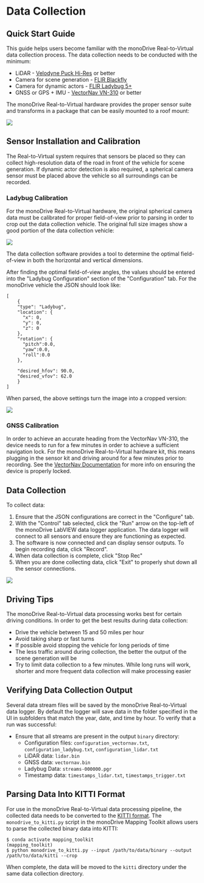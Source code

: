 # Data Collection

## Quick Start Guide

This guide helps users become familiar with the monoDrive Real-to-Virtual data
collection process. The data collection needs to be conducted with the minimum:

* LiDAR - [Velodyne Puck Hi-Res](https://velodynelidar.com/products/puck-hi-res/) or better
* Camera for scene generation - [FLIR Blackfly](https://www.flir.com/products/blackfly-s-usb3/?model=BFS-U3-63S4C-C)
* Camera for dynamic actors - [FLIR Ladybug 5+](https://www.flir.com/products/ladybug5plus/)
* GNSS or GPS + IMU - [VectorNav VN-310](https://www.vectornav.com/products/vn-310) or better

The monoDrive Real-to-Virtual hardware provides the proper sensor suite and 
transforms in a package that can be easily mounted to a roof mount:

<div class="img_container">
    <img class='lg_img' src="../imgs/real_to_virtual_hardware_side_view.png"/>
</div>

## Sensor Installation and Calibration

The Real-to-Virtual system requires that sensors be placed so they can collect
high-resolution data of the road in front of the vehicle for scene generation. 
If dynamic actor detection is also required, a spherical camera sensor must be 
placed above the vehicle so all surroundings can be recorded. 

### Ladybug Calibration 

For the monoDrive Real-to-Virtual hardware, the original spherical camera data
must be calibrated for proper field-of-view prior to parsing in order to crop
out the data collection vehicle. The original full size images show a good 
portion of the data collection vehicle:

<div class="img_container">
    <img class='lg_img' src="../imgs/kitti_data_full_size_image.png"/>
</div>

The data collection software provides a tool to determine the optimal 
field-of-view in both the horizontal and vertical dimensions. 

After finding the optimal field-of-view angles, the values should be entered 
into the "Ladybug Configuration" section of the "Configuration" tab. For the
monoDrive vehicle the JSON should look like:

```
[
    {
    "type": "Ladybug",
    "location": {
      "x": 0,
      "y": 0,
      "z": 0
    },
    "rotation": {
      "pitch":0.0,
      "yaw":0.0,
      "roll":0.0
    },
    
    "desired_hfov": 90.0,
    "desired_vfov": 62.0
    }
]
```

When parsed, the above settings turn the image into a cropped version:

<div class="img_container">
    <img class='wide_img' src="../imgs/kitti_data_cropped_size_image.png"/>
</div>

### GNSS Calibration

In order to achieve an accurate heading from the VectorNav VN-310, the device
needs to run for a few minutes in order to achieve a sufficient navigation lock. 
For the monoDrive Real-to-Virtual hardware kit, this means plugging in the 
sensor kit and driving around for a few minutes prior to recording. See the 
[VectorNav Documentation](https://www.vectornav.com/resources/vn-310-user-manual) 
for more info on ensuring the device is properly locked.

## Data Collection

To collect data:

1. Ensure that the JSON configurations are correct in the "Configure" tab.
1. With the "Control" tab selected, click the "Run" arrow on the top-left of 
the monoDrive LabVIEW data logger application. The data logger will connect to 
all sensors and ensure they are functioning as expected.
1. The software is now connected and can display sensor outputs. 
To begin recording data, click "Record".
1. When data collection is complete, click "Stop Rec"
1. When you are done collecting data, click "Exit" to properly shut down all the 
sensor connections.

<div class="img_container">
    <img class='wide_img' src="../imgs/data_logger_main_tab.png"/>
</div>

## Driving Tips

The monoDrive Real-to-Virtual data processing works best for certain driving
conditions. In order to get the best results during data collection:

* Drive the vehicle between 15 and 50 miles per hour
* Avoid taking sharp or fast turns
* If possible avoid stopping the vehicle for long periods of time
* The less traffic around during collection, the better the output of the scene 
generation will be
* Try to limit data collection to a few minutes. While long runs will work, 
shorter and more frequent data collection will make processing easier

## Verifying Data Collection Output

Several data stream files will be saved by the monoDrive Real-to-Virtual data
logger. By default the logger will save data in the folder specified in the UI 
in subfolders that match the year, date, and time by hour. To verify that a run 
was successful:

* Ensure that all streams are present in the output `binary` directory:
    * Configuration files: `configuration_vectornav.txt`, 
    `configuration_ladybug.txt`, `configuration_lidar.txt`
    * LiDAR data: `lidar.bin`
    * GNSS data: `vectornav.bin`
    * Ladybug Data: `streams-000000.pgr`
    * Timestamp data: `timestamps_lidar.txt`, `timestamps_trigger.txt`

## Parsing Data Into KITTI Format

For use in the monoDrive Real-to-Virtual data processing pipeline, the collected
data needs to be converted to the 
[KITTI format](https://www.cvlibs.net/datasets/kitti/index.php). The 
`monodrive_to_kitti.py` script in the monoDrive Mapping Toolkit allows users
to parse the collected binary data into KITTI:

```
$ conda activate mapping_toolkit
(mapping_toolkit)
$ python monodrive_to_kitti.py --input /path/to/data/binary --output /path/to/data/kitti --crop
```

When complete, the data will be moved to the `kitti` directory under the same 
data collection directory.

<p>&nbsp;</p>
